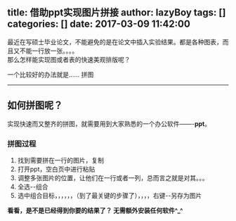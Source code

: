 title: 借助ppt实现图片拼接
author: lazyBoy
tags: []
categories: []
date: 2017-03-09 11:42:00
---
<p id="div-border-top-red">最近在写硕士毕业论文，不能避免的是在论文中插入实验结果。都是各种图表，而且又不能一行放一张。。。。<br />
那么怎样能实现图或者表的快速美观排版呢？
</p>

一个比较好的办法就是…… <span id="inline-green">拼图</p>

<!-- more -->

---

## 如何拼图呢？

实现快速而又整齐的拼图，就需要用到大家熟悉的一个办公软件——-**ppt**。

### 拼图过程

1. 找到需要拼在一行的图片，复制
2. 打开ppt，空白页中进行粘贴
3. 调整多张图片的位置，让他们在一行或者一列，总而言之就是对其。。。
4. 全选--组合
5. 选中组合目标，，，，，，（到了最关键的步骤了），，，，右键--另存为图片

**看看，是不是已经得到你要的结果了？ 无需额外安装任何软件^_^**